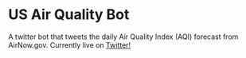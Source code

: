 # US Air Quality Bot
A twitter bot that tweets the daily Air Quality Index (AQI) forecast from AirNow.gov. Currently live on [Twitter!](https://twitter.com/air_qual_bot_us)
